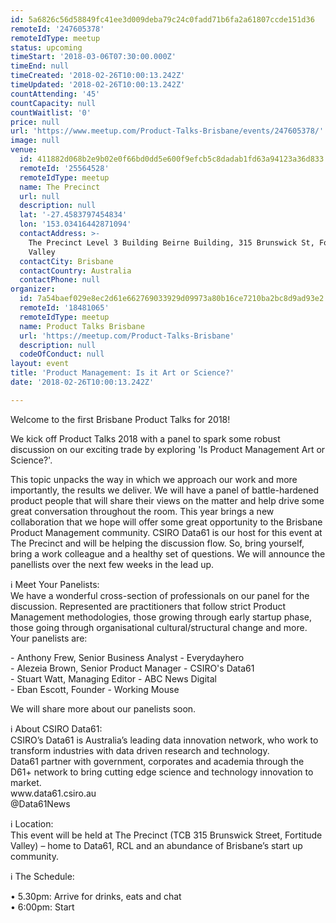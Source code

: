 ```yaml
---
id: 5a6826c56d58849fc41ee3d009deba79c24c0fadd71b6fa2a61807ccde151d36
remoteId: '247605378'
remoteIdType: meetup
status: upcoming
timeStart: '2018-03-06T07:30:00.000Z'
timeEnd: null
timeCreated: '2018-02-26T10:00:13.242Z'
timeUpdated: '2018-02-26T10:00:13.242Z'
countAttending: '45'
countCapacity: null
countWaitlist: '0'
price: null
url: 'https://www.meetup.com/Product-Talks-Brisbane/events/247605378/'
image: null
venue:
  id: 411882d068b2e9b02e0f66bd0dd5e600f9efcb5c8dadab1fd63a94123a36d833
  remoteId: '25564528'
  remoteIdType: meetup
  name: The Precinct
  url: null
  description: null
  lat: '-27.4583797454834'
  lon: '153.03416442871094'
  contactAddress: >-
    The Precinct Level 3 Building Beirne Building, 315 Brunswick St, Fortitude
    Valley
  contactCity: Brisbane
  contactCountry: Australia
  contactPhone: null
organizer:
  id: 7a54baef029e8ec2d61e662769033929d09973a80b16ce7210ba2bc8d9ad93e2
  remoteId: '18481065'
  remoteIdType: meetup
  name: Product Talks Brisbane
  url: 'https://meetup.com/Product-Talks-Brisbane'
  description: null
  codeOfConduct: null
layout: event
title: 'Product Management: Is it Art or Science?'
date: '2018-02-26T10:00:13.242Z'

---
```

<p>Welcome to the first Brisbane Product Talks for 2018!</p> <p>We kick off Product Talks 2018 with a panel to spark some robust discussion on our exciting trade by exploring 'Is Product Management Art or Science?'.</p> <p>This topic unpacks the way in which we approach our work and more importantly, the results we deliver. We will have a panel of battle-hardened product people that will share their views on the matter and help drive some great conversation throughout the room. This year brings a new collaboration that we hope will offer some great opportunity to the Brisbane Product Management community. CSIRO Data61 is our host for this event at The Precinct and will be helping the discussion flow. So, bring yourself, bring a work colleague and a healthy set of questions. We will announce the panellists over the next few weeks in the lead up.</p> <p>ℹ️ Meet Your Panelists:<br/>We have a wonderful cross-section of professionals on our panel for the discussion. Represented are practitioners that follow strict Product Management methodologies, those growing through early startup phase, those going through organisational cultural/structural change and more. Your panelists are:</p> <p>- Anthony Frew, Senior Business Analyst - Everydayhero<br/>- Alezeia Brown, Senior Product Manager - CSIRO's Data61<br/>- Stuart Watt, Managing Editor - ABC News Digital<br/>- Eban Escott, Founder - Working Mouse</p> <p>We will share more about our panelists soon.</p> <p>ℹ️ About CSIRO Data61:<br/>CSIRO’s Data61 is Australia’s leading data innovation network, who work to transform industries with data driven research and technology.<br/>Data61 partner with government, corporates and academia through the D61+ network to bring cutting edge science and technology innovation to market.<br/>www.data61.csiro.au<br/>@Data61News</p> <p>ℹ️ Location:<br/>This event will be held at The Precinct (TCB 315 Brunswick Street, Fortitude Valley) – home to Data61, RCL and an abundance of Brisbane’s start up community.</p> <p>ℹ️ The Schedule:</p> <p>• 5.30pm: Arrive for drinks, eats and chat<br/>• 6:00pm: Start</p>
